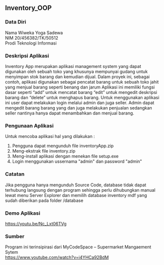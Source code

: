 ## Inventory_OOP

### Data Diri
Nama  Wiweka Yoga Sadewa <br>
NIM   20/456382/TK/50512 <br>
Prodi Teknologi Informasi

### Deskripsi Aplikasi
Inventory App merupakan aplikasi management system yang dapat digunakan oleh sebuah toko yang khusunya mempunyai gudang untuk menyimpan stok barang dan kemudian dijual. Dalam proyek ini, sebagai contoh, aplikasi digunakan sebagai pencatat barang untuk sebuah toko jahit yang menjual barang seperti benang dan jarum
Aplikasi ini memiliki fungsi dasar seperti “add” untuk mencatat barang “edit” untuk mengedit deskripsi barang dan “delete” untuk menghapus barang. Untuk menggunakan aplikasi ini user dapat melakukan login melalui admin dan juga seller. Admin dapat mengedit barang barang yang dan juga melakukan penjualan sedangkan seller nantinya hanya dapat menambahkan dan menjual barang.

### Pengunaan Aplikasi
Untuk mencoba aplikasi hal yang dilakukan :
1. Pengguna dapat mengunduh file inventoryApp.zip
2. Meng-ekstrak file inventory.zip
3. Meng-install aplikasi dengan menekan file setup.exe
4. Login menggunakan ussernama "admin" dan password "admin"

### Catatan
Jika pengguna hanya mengunduh Source Code, database tidak dapat terhubung langsung dengan program sehingga perlu dihubungkan manual lewat menu Server Explorer dan memilih database inventory mdf yang sudah diberikan pada folder /database 

### Demo Aplikasi
https://youtu.be/Nc_Lxt06TVg 

### Sumber
Program ini terinsipirasi dari MyCodeSpace – Supermarket Mangaement Sytem <br>
https://www.youtube.com/watch?v=i4YHCa92BdM
